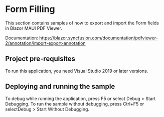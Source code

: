 # Form Filling
This section contains samples of how to export and import the Form fields in Blazor MAUI PDF Viewer.

Documentation: https://blazor.syncfusion.com/documentation/pdfviewer-2/annotation/import-export-annotation

## Project pre-requisites
To run this application, you need Visual Studio 2019 or later versions.

## Deploying and running the sample
To debug while running the application, press F5 or select Debug > Start Debugging. To run the sample without debugging, press Ctrl+F5 or selectDebug > Start Without Debugging.
